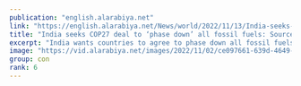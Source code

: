 ```yaml
---
publication: "english.alarabiya.net"
link: "https://english.alarabiya.net/News/world/2022/11/13/India-seeks-COP27-deal-to-phase-down-all-fossil-fuels-Sources"
title: "India seeks COP27 deal to ‘phase down’ all fossil fuels: Sources"
excerpt: "India wants countries to agree to phase down all fossil fuels at the COP27 climate summit in Egypt, rather than a narrower deal to phase down coal as was"
image: "https://vid.alarabiya.net/images/2022/11/02/ce097661-639d-4649-878a-108c0542e383/ce097661-639d-4649-878a-108c0542e383_16x9_600x338.JPG"
group: con
rank: 6
---
```

